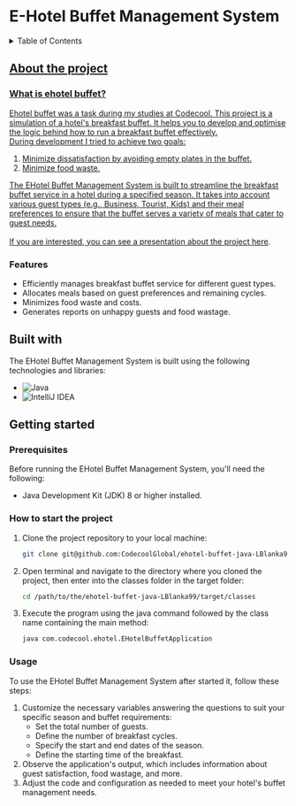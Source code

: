 # E-Hotel Buffet Management System

<a name="readme-top"></a>

<!-- TABLE OF CONTENTS -->
<details>
  <summary>Table of Contents</summary>
  <ol>
    <li>
      <a href="#about-the-project">About the project</a>
      <ul>
        <li><a href="#what-is-ehotel-buffet">What is ehotel-buffet?</a></li>
        <li><a href="#features">Features</a></li>
      </ul>
    </li>
    <li>
      <a href="#built-with">Built with</a>
    </li>
    <li>
      <a href="#getting-started">Getting started</a>
		 <ul>
        <li><a href="#prerequisites">Prerequisites</a></li>
        <li><a href="#how-to-start-the-project">How to start the project</a></li>
	<li><a href="#usage">Usage</li>
     </ul>
    </li>
  </ol>
</details>

## About the project
### What is ehotel buffet?
Ehotel buffet was a task during my studies at Codecool. This project is a simulation of a hotel's breakfast buffet. It helps you to develop and optimise the logic behind how to run a breakfast buffet effectively. <br>
During development I tried to achieve two goals:
<ol>
  <li>
    Minimize dissatisfaction by avoiding empty plates in the buffet.
  </li>
  <li>
    Minimize food waste.
  </li>
</ol>

The EHotel Buffet Management System is built to streamline the breakfast buffet service in a hotel during a specified season. It takes into account various guest types (e.g., Business, Tourist, Kids) and their meal preferences to ensure that the buffet serves a variety of meals that cater to guest needs.<br><br>
If you are interested, you can see a presentation about the project <a href="https://docs.google.com/presentation/d/1-4sDcWbfNPMpa2TYDZZrOEsdjG3cb7_C37N-FzGIZGc/edit?usp=sharing">here</a>.

### Features
<ul>
  <li>Efficiently manages breakfast buffet service for different guest types.</li>
  <li>Allocates meals based on guest preferences and remaining cycles.</li>
  <li>Minimizes food waste and costs.</li>
  <li>Generates reports on unhappy guests and food wastage.</li>
</ul>

## Built with
The EHotel Buffet Management System is built using the following technologies and libraries:

  * ![Java](https://img.shields.io/badge/java-%23ED8B00.svg?style=for-the-badge&logo=openjdk&logoColor=white)   
  * ![IntelliJ IDEA](https://img.shields.io/badge/IntelliJIDEA-000000.svg?style=for-the-badge&logo=intellij-idea&logoColor=white) 


## Getting started
### Prerequisites
Before running the EHotel Buffet Management System, you'll need the following:
<ul>
  <li>Java Development Kit (JDK) 8 or higher installed.</li>
</ul>

### How to start the project
1. Clone the project repository to your local machine:
   ```sh
   git clone git@github.com:CodecoolGlobal/ehotel-buffet-java-LBlanka99.git
   ```
2. Open terminal and navigate to the directory where you cloned the project, then enter into the classes folder in the target folder:
   ```sh
   cd /path/to/the/ehotel-buffet-java-LBlanka99/target/classes
   ```
3. Execute the program using the java command followed by the class name containing the main method:
   ```sh
   java com.codecool.ehotel.EHotelBuffetApplication
   ```


### Usage
To use the EHotel Buffet Management System after started it, follow these steps:
<ol>
  <li>Customize the necessary variables answering the questions to suit your specific season and buffet requirements:
    <ul>
      <li>Set the total number of guests.</li>
      <li>Define the number of breakfast cycles.</li>
      <li>Specify the start and end dates of the season.</li>
      <li>Define the starting time of the breakfast.</li>
    </ul>
  </li>
  <li>Observe the application's output, which includes information about guest satisfaction, food wastage, and more.</li>
  <li>Adjust the code and configuration as needed to meet your hotel's buffet management needs.</li>
</ol>
   
